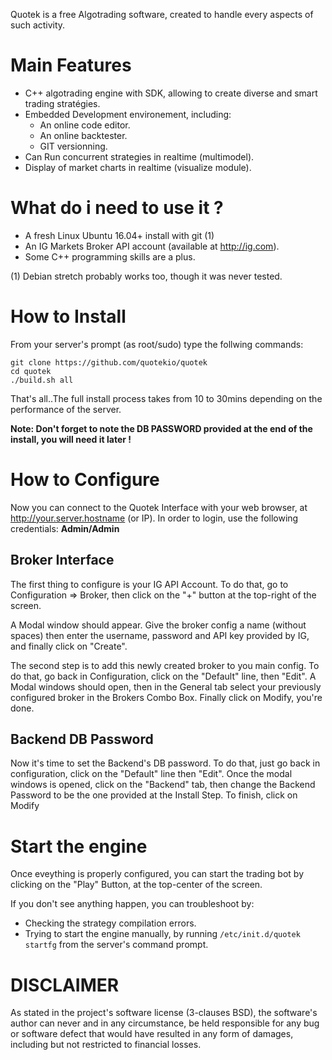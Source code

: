 Quotek is a free Algotrading software, created to handle every aspects of such activity. 


Main Features
=============

  * C++ algotrading engine with SDK, allowing to create diverse and smart trading stratégies.
  * Embedded Development environement, including:
       * An online code editor.
       * An online backtester.
       * GIT versionning.
  * Can Run concurrent strategies in realtime (multimodel).
  * Display of market charts in realtime (visualize module).


What do i need to use it ?
==========================

  * A fresh Linux Ubuntu 16.04+ install with git (1)
  * An IG Markets Broker API account (available at http://ig.com).
  * Some C++ programming skills are a plus.

(1) Debian stretch probably works too, though it was never tested.

How to Install
==============

From your server's prompt (as root/sudo) type the follwing commands:

```
git clone https://github.com/quotekio/quotek
cd quotek
./build.sh all
```
That's all..The full install process takes from 10 to 30mins depending on the performance of the server.

**Note: Don't forget to note the DB PASSWORD provided at the end of the install, you will need it later !**


How to Configure
================

Now you can connect to the Quotek Interface with your web browser, at http://your.server.hostname (or IP). 
In order to login, use the following credentials: **Admin/Admin**

Broker Interface
----------------

The first thing to configure is your IG API Account. To do that, go to Configuration => Broker, then click on the "+" button at the top-right of the screen.

A Modal window should appear. Give the broker config a name (without spaces) then enter the username, password and API key provided by IG, and finally click on "Create".

The second step is to add this newly created broker to you main config. To do that, go back in Configuration, click on the "Default" line, then "Edit". A Modal windows should open, then in the General tab select your previously configured broker in the Brokers Combo Box. Finally click on Modify, you're done.


Backend DB Password
-------------------

Now it's time to set the Backend's DB password. 
To do that, just go back in configuration, click on the "Default" line then "Edit". Once the modal windows is opened, click on the "Backend" tab, then change the Backend Password to be the one provided at the Install Step. To finish, click on Modify


Start the engine
================

Once eveything is properly configured, you can start the trading bot by clicking on the "Play" Button, at the top-center of the screen. 

If you don't see anything happen, you can troubleshoot by:

  * Checking the strategy compilation errors.
  * Trying to start the engine manually, by running ```/etc/init.d/quotek startfg``` from the server's command prompt.


DISCLAIMER
==========

As stated in the project's software license (3-clauses BSD), the software's author can never and in any circumstance, be held responsible for any bug or software defect that would have resulted in any form of damages, including but not restricted to financial losses.













